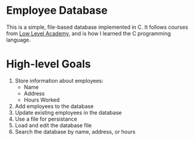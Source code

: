 # Employee Database
This is a simple, file-based database implemented in C. It follows courses from [Low Level Academy](https://lowlevel.academy), and is how I learned the C programming language.

# High-level Goals
1. Store information about employees:
    - Name
    - Address
    - Hours Worked
1. Add employees to the database
1. Update existing employees in the database
1. Use a file for persistance
1. Load and edit the database file
1. Search the database by name, address, or hours
